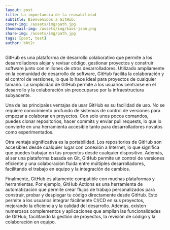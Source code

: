 ```yaml
---
layout: post
title: La importancia de la reusabilidad
subtitle: Bienvenidos a GitHub.
cover-img: /assets/img/path.jpg
thumbnail-img: /assets/img/kaos-json.png
share-img: /assets/img/path.jpg
tags: [post, test]
author: bbt2+
---
```


GitHub es una plataforma de desarrollo colaborativo que permite a los desarrolladores alojar y revisar código, gestionar proyectos y construir software junto con millones de otros desarrolladores. Utilizado ampliamente en la comunidad de desarrollo de software, GitHub facilita la colaboración y el control de versiones, lo que lo hace ideal para proyectos de cualquier tamaño. La simplicidad de GitHub permite a los usuarios centrarse en el desarrollo y la colaboración sin preocuparse por la infraestructura subyacente.

Una de las principales ventajas de usar GitHub es su facilidad de uso. No se requiere conocimiento profundo de sistemas de control de versiones para empezar a colaborar en proyectos. Con solo unos pocos comandos, puedes clonar repositorios, hacer commits y enviar pull requests, lo que lo convierte en una herramienta accesible tanto para desarrolladores novatos como experimentados.

Otra ventaja significativa es la portabilidad. Los repositorios de GitHub son accesibles desde cualquier lugar con conexión a Internet, lo que significa que puedes trabajar en tus proyectos desde cualquier dispositivo. Además, al ser una plataforma basada en Git, GitHub permite un control de versiones eficiente y una colaboración fluida entre múltiples desarrolladores, facilitando el trabajo en equipo y la integración de cambios.

Finalmente, GitHub es altamente compatible con muchas plataformas y herramientas. Por ejemplo, GitHub Actions es una herramienta de automatización que permite crear flujos de trabajo personalizados para construir, probar y desplegar tu código directamente desde GitHub. Esto permite a los usuarios integrar fácilmente CI/CD en sus proyectos, mejorando la eficiencia y la calidad del desarrollo. Además, existen numerosos complementos y aplicaciones que amplían las funcionalidades de GitHub, facilitando la gestión de proyectos, la revisión de código y la colaboración en equipo.
